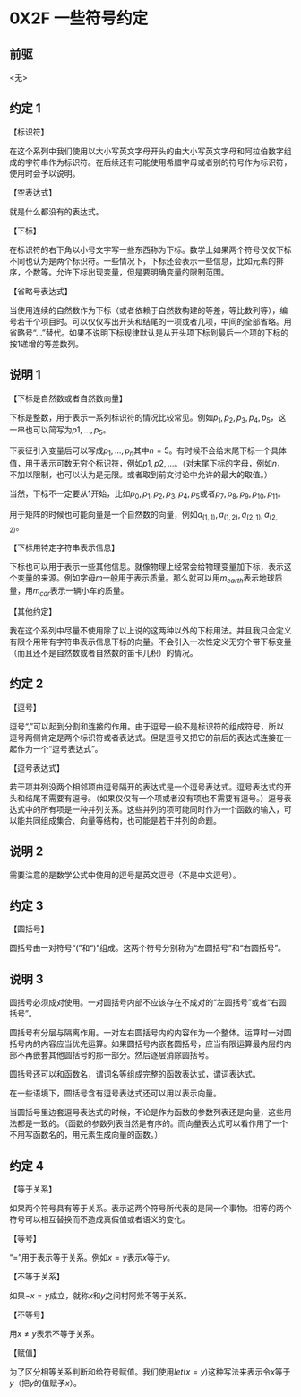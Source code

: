 # 0X2F 一些符号约定

## 前驱

<无>

## 约定 1

【标识符】

在这个系列中我们使用以大小写英文字母开头的由大小写英文字母和阿拉伯数字组成的字符串作为标识符。在后续还有可能使用希腊字母或者别的符号作为标识符，使用时会予以说明。

【空表达式】

就是什么都没有的表达式。

【下标】

在标识符的右下角以小号文字写一些东西称为下标。数学上如果两个符号仅仅下标不同也认为是两个标识符。一些情况下，下标还会表示一些信息，比如元素的排序，个数等。允许下标出现变量，但是要明确变量的限制范围。

【省略号表达式】

当使用连续的自然数作为下标（或者依赖于自然数构建的等差，等比数列等），编号若干个项目时。可以仅仅写出开头和结尾的一项或者几项，中间的全部省略。用省略号“$...$”替代。如果不说明下标规律默认是从开头项下标到最后一个项的下标的按$1$递增的等差数列。

## 说明 1

【下标是自然数或者自然数向量】

下标是整数，用于表示一系列标识符的情况比较常见。例如$p_1,p_2,p_3,p_4,p_5$，这一串也可以简写为$p1,...,p_5$。

下表征引入变量后可以写成$p_1,...,p_n$其中$n=5$。有时候不会给末尾下标一个具体值，用于表示可数无穷个标识符，例如$p1,p2,...$。（对末尾下标的字母，例如$n$，不加以限制，也可以认为是无限。或者取到前文讨论中允许的最大的取值。）

当然，下标不一定要从$1$开始，比如$p_0,p_1,p_2,p_3,p_4,p_5$或者$p_7,p_8,p_9,p_{10},p_{11}$。

用于矩阵的时候也可能向量是一个自然数的向量，例如$a_{(1,1)},a_{(1,2)},a_{(2,1)},a_{(2,2)}$。

【下标用特定字符串表示信息】

下标也可以用于表示一些其他信息。就像物理上经常会给物理变量加下标，表示这个变量的来源。例如字母$m$一般用于表示质量。那么就可以用$m_{earth}$表示地球质量，用$m_{car}$表示一辆小车的质量。

【其他约定】

我在这个系列中尽量不使用除了以上说的这两种以外的下标用法。并且我只会定义有限个用带有字符串表示信息下标的向量。不会引入一次性定义无穷个带下标变量（而且还不是自然数或者自然数的笛卡儿积）的情况。

## 约定 2

【逗号】

逗号“$,$”可以起到分割和连接的作用。由于逗号一般不是标识符的组成符号，所以逗号两侧肯定是两个标识符或者表达式。但是逗号又把它的前后的表达式连接在一起作为一个“逗号表达式”。

【逗号表达式】

若干项并列没两个相邻项由逗号隔开的表达式是一个逗号表达式。逗号表达式的开头和结尾不需要有逗号。（如果仅仅有一个项或者没有项也不需要有逗号。）逗号表达式中的所有项是一种并列关系。这些并列的项可能同时作为一个函数的输入，可以能共同组成集合、向量等结构，也可能是若干并列的命题。

## 说明 2

需要注意的是数学公式中使用的逗号是英文逗号（不是中文逗号）。

## 约定 3

【圆括号】

圆括号由一对符号“$($”和“$)$”组成。这两个符号分别称为“左圆括号”和“右圆括号”。

## 说明 3

圆括号必须成对使用。一对圆括号内部不应该存在不成对的“左圆括号”或者“右圆括号”。

圆括号有分层与隔离作用。一对左右圆括号内的内容作为一个整体。运算时一对圆括号内的内容应当优先运算。如果圆括号内嵌套圆括号，应当有限运算最内层的内部不再嵌套其他圆括号的那一部分。然后逐层消除圆括号。

圆括号还可以和函数名，谓词名等组成完整的函数表达式，谓词表达式。

在一些语境下，圆括号含有逗号表达式还可以用以表示向量。

当圆括号里边套逗号表达式的时候，不论是作为函数的参数列表还是向量，这些用法都是一致的。（函数的参数列表当然是有序的。而向量表达式可以看作用了一个不用写函数名的，用元素生成向量的函数。）

## 约定 4

【等于关系】

如果两个符号具有等于关系。表示这两个符号所代表的是同一个事物。相等的两个符号可以相互替换而不造成真假值或者语义的变化。

【等号】

“$=$”用于表示等于关系。例如$x=y$表示$x$等于$y$。

【不等于关系】

如果$\neg x=y$成立，就称$x$和$y$之间村阿紫不等于关系。

【不等号】

用$x\not= y$表示不等于关系。

【赋值】

为了区分相等关系判断和给符号赋值。我们使用$let(x=y)$这种写法来表示令$x$等于$y$（把$y$的值赋予$x$）。